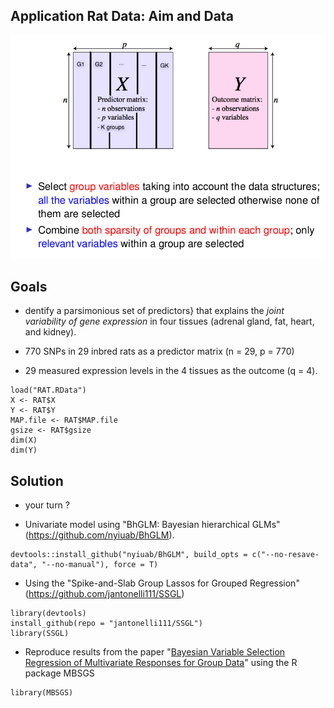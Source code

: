 ## Application Rat Data: Aim and Data 

![](goals.png) 

## Goals 

- dentify a parsimonious set of predictors} that explains the _joint variability of gene expression_ in four tissues (adrenal gland, fat, heart, and kidney).

- 770 SNPs in 29 inbred rats as a predictor matrix (n = 29, p = 770)

- 29 measured expression levels in the 4 tissues as the outcome (q = 4).

```{r}
load("RAT.RData")
X <- RAT$X
Y <- RAT$Y
MAP.file <- RAT$MAP.file
gsize <- RAT$gsize
dim(X)
dim(Y)
```

## Solution 

- your turn ?

- Univariate model using "BhGLM: Bayesian hierarchical GLMs"(https://github.com/nyiuab/BhGLM).  

```{r}
devtools::install_github("nyiuab/BhGLM", build_opts = c("--no-resave-data", "--no-manual"), force = T)
```

- Using the "Spike-and-Slab Group Lassos for Grouped Regression"(https://github.com/jantonelli111/SSGL)

```{r}
library(devtools)
install_github(repo = "jantonelli111/SSGL")
library(SSGL)
```

- Reproduce results from the paper "[Bayesian Variable Selection Regression of
Multivariate Responses for Group Data](BA.pdf)"  using the R package MBSGS

```{r}
library(MBSGS)
```
